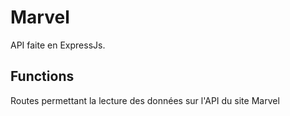 # Marvel

API faite en ExpressJs.

## Functions

Routes permettant la lecture des données sur l'API du site Marvel

